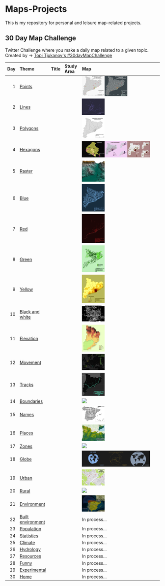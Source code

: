 # Maps-Projects
This is my repository for personal and leisure map-related projects.

## 30 Day Map Challenge
Twitter Challenge where you make a daily map related to a given topic.
Created by -> [Topi Tjukanov's #30dayMapChallenge](https://twitter.com/tjukanov/status/1187713840550744066)

| Day | Theme                                       |Title|Study Area| Map                                                                |
| --: | :------------------------------------------ |:----|:---------| :----------------------------------------------------------------- |
|   1 | [Points](d01Points.md)                      ||| [<img src="Images/01_Points_TracksCat.png" width=30% />](Images/01_Points_TracksCat.png)[<img src="Images/01_Points_TracksCatDark.png" width=30% />](Images/01_Points_TracksCatDark.png)                  |
|   2 | [Lines ](d02Lines.md)                       ||| [<img src="Images/02_Lines_BusLleida.png" width=30% />](Images/02_Lines_BusLleida.png)            |
|   3 | [Polygons](d03Polygons.md)                  ||| [<img src="Images/03_Polygons_TracksVoronoiCat.png" width=30% />](Images/03_Polygons_TracksVoronoiCat.png)         |
|   4 | [Hexagons](d04Hexagons.md)                  ||| [<img src="Images/04_Hexa_SwimAlpicat.png" width=30% />](Images/04_Hexa_SwimAlpicat.png)[<img src="Images/04_Hexa_AthletesCat.png" width=30% />](Images/04_Hexa_AthletesCat.png)[<img src="Images/04_Hexa_TracksCat.png" width=30% />](Images/04_Hexa_TracksCat.png)         |
|   5 | [Raster](d05Raster.md)                      ||| [<img src="Images/05_Raster_Camarasa.png" width=30% />](Images/05_Raster_Camarasa.png)           |
|   6 | [Blue](d06Blue.md)                          ||| [<img src="Images/06_Blue_RiversCat.jpg" width=30% />](Images/06_Blue_RiversCat.jpg)             |
|   7 | [Red](d07Red.md)                            ||| [<img src="Images/07_Red_UrbanCat.png" width=30% />](Images/07_Red_UrbanCat.png)              |
|   8 | [Green](d08Green.md)                        ||| [<img src="Images/08_Green_ForestCat.png" width=30% />](Images/08_Green_ForestCat.png)            |
|   9 | [Yellow](d09Yellow.md)                      ||| [<img src="Images/09_Yellow_LicensesAthletesCat.png" width=30% />](Images/09_Yellow_LicensesAthletesCat.png)           |
|  10 | [Black and white](d10BlackAndWhite.md)      ||| [<img src="Images/10_BlackWhite_Wageningen.png" width=30% />](Images/10_BlackWhite_Wageningen.png)    |
|  11 | [Elevation](d11Elevation.md)                ||| [<img src="Images/11_Elevation_LegoLleida.png" width=30% />](Images/11_Elevation_LegoLleida.png)        |
|  12 | [Movement](d12Movement.md)                  ||| [<img src="Images/12_Movement_Europe.png" width=30% />](Images/12_Movement_Europe.png)         |
|  13 | [Tracks](d13Tracks.md)                      ||| [<img src="Images/13_Tracks_RailCatDark.png" width=30% />](Images/13_Tracks_RailCatDark.png)           |
|  14 | [Boundaries](d14Boundaries.md)              ||| [<img src="Images/14_Boundaries_WatershedsSpain.png" width=30% />](Images/14_Boundaries_WatershedsSpain.png)       |
|  15 | [Names](d15Names.md)                        ||| [<img src="Images/15_NamesSpain.png" width=30% />](Images/15_NamesSpain.png)            |
|  16 | [Places](d16Places.md)                      ||| [<img src="Images/16_Places_PeaksCat.png" width=30% />](Images/16_Places_PeaksCat.png)           |
|  17 | [Zones](d17Zones.md)                        ||| [<img src="Images/17_Zones_CensalLleida.png" width=30% />](Images/17_Zones_CensalLleida.png)            |
|  18 | [Globe](d18Globe.md)                        ||| [<img src="Images/18_Globe_BonneProject.png" width=30% />](Images/18_Globe_BonneProject.png)[<img src="Images/18_Globe_LambertAzimutal.png" width=30% />](Images/18_Globe_LambertAzimutal.png)[<img src="Images/18_Globe_Vandergrinten.png" width=30% />](Images/18_Globe_Vandergrinten.png)            |
|  19 | [Urban](d19Urban.md)                        ||| [<img src="Images/19_Urban_ParkingLleida.png" width=30% />](Images/19_Urban_ParkingLleida.png)            |
|  20 | [Rural](d20Rural.md)                        ||| [<img src="Images/20_Rural_AgroSpain.png" width=30% />](Images/20_Rural_AgroSpain.png)            |
|  21 | [Environment](d21Environment.md)            ||| [<img src="Images/21_Environment_BiogeoEsp.png" width=30% />](Images/21_Environment_BiogeoEsp.png)      |
|  22 | [Built environment](d22BuiltEnvironment.md) ||| In process... |
|  23 | [Population](d23Population.md)              ||| In process...      |
|  24 | [Statistics](d24Statistics.md)              ||| In process...       |
|  25 | [Climate](d25Climate.md)                    ||| In process...         |
|  26 | [Hydrology](d26Hydrology.md)                ||| In process...        |
|  27 | [Resources](d27Resources.md)                ||| In process...        |
|  28 | [Funny](d28Funny.md)                        ||| In process...        |
|  29 | [Experimental](d29Experimental.md)          ||| In process...     |
|  30 | [Home](d30Home.md)                          ||| In process...            |
